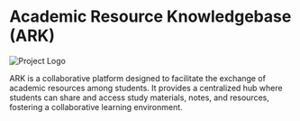 # Academic Resource Knowledgebase (ARK)

![Project Logo](link_to_logo)

ARK is a collaborative platform designed to facilitate the exchange of academic resources among students. It provides a centralized hub where students can share and access study materials, notes, and resources, fostering a collaborative learning environment.
